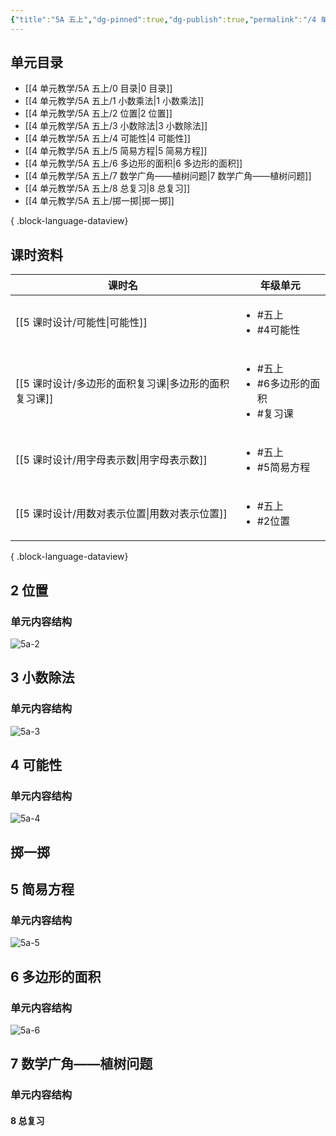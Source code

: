 ```yaml
---
{"title":"5A 五上","dg-pinned":true,"dg-publish":true,"permalink":"/4 单元教学/5A 五上/0 目录/","pinned":true,"dgPassFrontmatter":true,"noteIcon":""}
---
```



## 单元目录

- [[4 单元教学/5A 五上/0 目录\|0 目录]]
- [[4 单元教学/5A 五上/1 小数乘法\|1 小数乘法]]
- [[4 单元教学/5A 五上/2 位置\|2 位置]]
- [[4 单元教学/5A 五上/3 小数除法\|3 小数除法]]
- [[4 单元教学/5A 五上/4 可能性\|4 可能性]]
- [[4 单元教学/5A 五上/5 简易方程\|5 简易方程]]
- [[4 单元教学/5A 五上/6 多边形的面积\|6 多边形的面积]]
- [[4 单元教学/5A 五上/7 数学广角——植树问题\|7 数学广角——植树问题]]
- [[4 单元教学/5A 五上/8 总复习\|8 总复习]]
- [[4 单元教学/5A 五上/掷一掷\|掷一掷]]

{ .block-language-dataview}

## 课时资料

| 课时名                                | 年级单元                                                |
| ---------------------------------- | --------------------------------------------------- |
| [[5 课时设计/可能性\|可能性]]             | <ul><li>#五上</li><li>#4可能性</li></ul>                 |
| [[5 课时设计/多边形的面积复习课\|多边形的面积复习课]] | <ul><li>#五上</li><li>#6多边形的面积</li><li>#复习课</li></ul> |
| [[5 课时设计/用字母表示数\|用字母表示数]]       | <ul><li>#五上</li><li>#5简易方程</li></ul>                |
| [[5 课时设计/用数对表示位置\|用数对表示位置]]     | <ul><li>#五上</li><li>#2位置</li></ul>                  |

{ .block-language-dataview}



## 2 位置

### 单元内容结构

![5a-2](https://r2.edui123.com/2023/04/5a-2.png)

## 3 小数除法

### 单元内容结构

![5a-3](https://r2.edui123.com/2023/04/5a-3.png)

## 4 可能性

### 单元内容结构

![5a-4](https://r2.edui123.com/2023/04/5a-4.png)

## 掷一掷


## 5 简易方程

### 单元内容结构

![5a-5](https://r2.edui123.com/2023/04/5a-5.png)

## 6 多边形的面积

### 单元内容结构

![5a-6](https://r2.edui123.com/2023/04/5a-6.png)

## 7 数学广角——植树问题

### 单元内容结构



#### 8 总复习